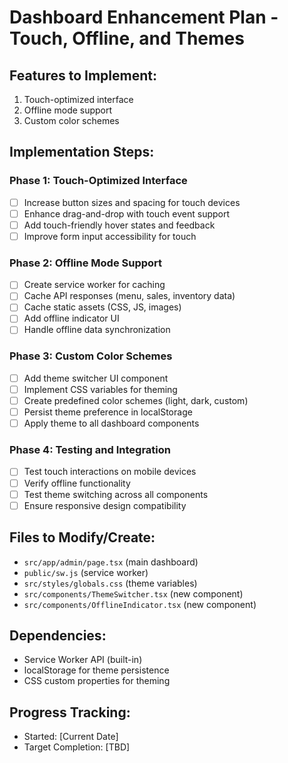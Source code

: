# Dashboard Enhancement Plan - Touch, Offline, and Themes

## Features to Implement:
1. Touch-optimized interface
2. Offline mode support
3. Custom color schemes

## Implementation Steps:

### Phase 1: Touch-Optimized Interface
- [ ] Increase button sizes and spacing for touch devices
- [ ] Enhance drag-and-drop with touch event support
- [ ] Add touch-friendly hover states and feedback
- [ ] Improve form input accessibility for touch

### Phase 2: Offline Mode Support
- [ ] Create service worker for caching
- [ ] Cache API responses (menu, sales, inventory data)
- [ ] Cache static assets (CSS, JS, images)
- [ ] Add offline indicator UI
- [ ] Handle offline data synchronization

### Phase 3: Custom Color Schemes
- [ ] Add theme switcher UI component
- [ ] Implement CSS variables for theming
- [ ] Create predefined color schemes (light, dark, custom)
- [ ] Persist theme preference in localStorage
- [ ] Apply theme to all dashboard components

### Phase 4: Testing and Integration
- [ ] Test touch interactions on mobile devices
- [ ] Verify offline functionality
- [ ] Test theme switching across all components
- [ ] Ensure responsive design compatibility

## Files to Modify/Create:
- `src/app/admin/page.tsx` (main dashboard)
- `public/sw.js` (service worker)
- `src/styles/globals.css` (theme variables)
- `src/components/ThemeSwitcher.tsx` (new component)
- `src/components/OfflineIndicator.tsx` (new component)

## Dependencies:
- Service Worker API (built-in)
- localStorage for theme persistence
- CSS custom properties for theming

## Progress Tracking:
- Started: [Current Date]
- Target Completion: [TBD]
